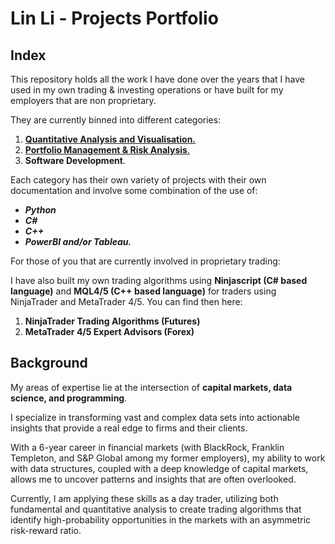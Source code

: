 # Lin Li - Projects Portfolio

## Index
This repository holds all the work I have done over the years that I have used in my own trading & investing operations or have built for my employers that are non proprietary. 

They are currently binned into different categories: 

1. [**Quantitative Analysis and Visualisation.**](https://github.com/linli2492/ProjectsPortfolio/tree/main/QuantitativeAnalysisAndVisualization)
2. [**Portfolio Management & Risk Analysis**.](https://github.com/linli2492/ProjectsPortfolio/tree/main/PortfolioManagementAndRiskAnalytics)
3. **Software Development**.

Each category has their own variety of projects with their own documentation and involve some combination of the use of:
- ***Python***
- ***C#***
- ***C++***
- ***PowerBI and/or Tableau.***

For those of you that are currently involved in proprietary trading: 

I have also built my own trading algorithms using **Ninjascript (C# based language)** and **MQL4/5 (C++ based language)** for traders using NinjaTrader and MetaTrader 4/5. You can find then here: 

1. **NinjaTrader Trading Algorithms (Futures)**
2. **MetaTrader 4/5 Expert Advisors (Forex)** 



## Background

My areas of expertise lie at the intersection of **capital markets, data science, and programming**.

I specialize in transforming vast and complex data sets into actionable insights that provide a real edge to firms and their clients.

With a 6-year career in financial markets (with BlackRock, Franklin Templeton, and S&P Global among my former employers), my ability to work with data structures, coupled with a deep knowledge of capital markets, allows me to uncover patterns and insights that are often overlooked.

Currently, I am applying these skills as a day trader, utilizing both fundamental and quantitative analysis to create trading algorithms that identify high-probability opportunities in the markets with an asymmetric risk-reward ratio.


